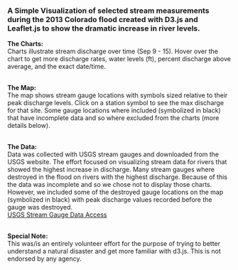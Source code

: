 
<h3>A Simple Visualization of selected stream measurements during the 2013 Colorado flood created with D3.js and Leaflet.js to show the dramatic increase in river levels.</h3>


<b>The Charts:</b></br>
Charts illustrate stream discharge over time (Sep 9 - 15). Hover over the chart to get more discharge rates, water levels (ft), percent discharge above average, and the exact date/time.
</br></br>

<b>The Map:</b></br>
The map shows stream gauge locations with symbols sized relative to their peak discharge levels. Click on a station symbol to see the max discharge for that site. Some gauge locations where included (symbolized in black) that have incomplete data and so where excluded from the charts (more details below).
</br></br>

<b>The Data:</b></br>
Data was collected with USGS stream gauges and downloaded from the USGS website. The effort focused on visualizing stream data for rivers that showed the highest increase in discharge. Many stream gauges where destroyed in the flood on rivers with the highest discharge. Because of this the data was incomplete and so we chose not to display those charts. However, we included some of the destroyed gauge locations on the map (symbolized in black) with peak discharge values recorded before the gauge was destroyed.  </br>
<a href="http://waterdata.usgs.gov/co/nwis/current/?type=flow&group_key=basin_cd">USGS Stream Gauge Data Access</a>
</br></br>

<b>Special Note:</b></br>
This was/is an entirely volunteer effort for the purpose of trying to better understand a natural disaster and get more familiar with d3.js. 
This is not endorsed by any agency. 
